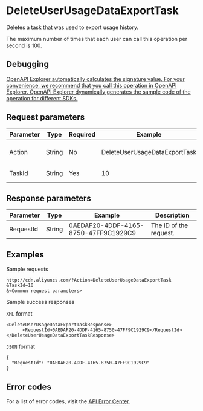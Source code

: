 # DeleteUserUsageDataExportTask

Deletes a task that was used to export usage history.

The maximum number of times that each user can call this operation per second is 100.

## Debugging

[OpenAPI Explorer automatically calculates the signature value. For your convenience, we recommend that you call this operation in OpenAPI Explorer. OpenAPI Explorer dynamically generates the sample code of the operation for different SDKs.](https://api.aliyun.com/#product=Cdn&api=DeleteUserUsageDataExportTask&type=RPC&version=2018-05-10)

## Request parameters

|Parameter|Type|Required|Example|Description|
|---------|----|--------|-------|-----------|
|Action|String|No|DeleteUserUsageDataExportTask|The operation that you want to perform. Set the value to **DeleteUserUsageDataExportTask**. |
|TaskId|String|Yes|10|The ID of the export task that you want to delete. |

## Response parameters

|Parameter|Type|Example|Description|
|---------|----|-------|-----------|
|RequestId|String|0AEDAF20-4DDF-4165-8750-47FF9C1929C9|The ID of the request. |

## Examples

Sample requests

```
http://cdn.aliyuncs.com/?Action=DeleteUserUsageDataExportTask
&TaskId=10
&<Common request parameters>
```

Sample success responses

`XML` format

```
<DeleteUserUsageDataExportTaskResponse>
	  <RequestId>0AEDAF20-4DDF-4165-8750-47FF9C1929C9</RequestId>
</DeleteUserUsageDataExportTaskResponse>
```

`JSON` format

```
{
  "RequestId": "0AEDAF20-4DDF-4165-8750-47FF9C1929C9"
}
```

## Error codes

For a list of error codes, visit the [API Error Center](https://error-center.alibabacloud.com/status/product/Cdn).

